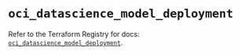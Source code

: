 # `oci_datascience_model_deployment`

Refer to the Terraform Registry for docs: [`oci_datascience_model_deployment`](https://registry.terraform.io/providers/oracle/oci/6.18.0/docs/resources/datascience_model_deployment).
